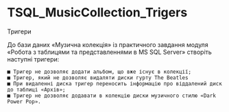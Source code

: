 # TSQL_MusicCollection_Trigers
Тригери

   До бази даних «Музична колекція» із практичного завдання модуля «Робота з таблицями та представленнями в MS
SQL Server» створіть наступні тригери:

    ■ Тригер не дозволяє додати альбом, що вже існує в колекції;
    ■ Тригер, який не дозволяє видаляти диски гурту The Beatles
    ■ При видаленні диска тригер переносить інформацію про віддалений диск до таблиці «Архів»;
    ■ Тригер не дозволяє додавати в колекцію диски музичного стилю «Dark Power Pop».
